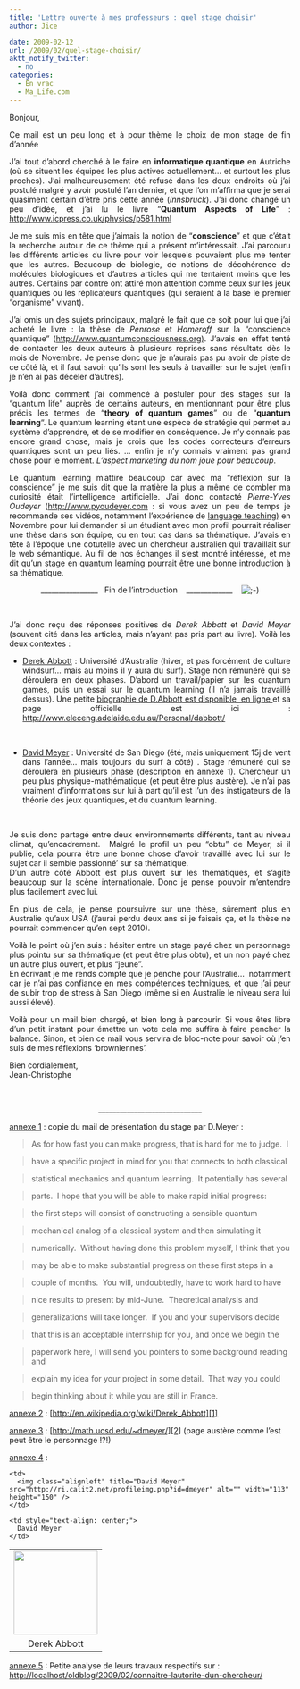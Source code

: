 ```yaml
---
title: 'Lettre ouverte à mes professeurs : quel stage choisir'
author: Jice

date: 2009-02-12
url: /2009/02/quel-stage-choisir/
aktt_notify_twitter:
  - no
categories:
  - En vrac
  - Ma_Life.com
---
```

<p style="text-align: justify;">
  Bonjour,
</p>

<p style="text-align: justify;">
  Ce mail est un peu long et à pour thème le choix de mon stage de fin d&#8217;année<!--more-->
</p>

<p style="text-align: justify;">
  J&#8217;ai tout d&#8217;abord cherché à le faire en <strong>informatique quantique</strong> en Autriche (où se situent les équipes les plus actives actuellement&#8230; et surtout les plus proches). J&#8217;ai malheureusement été refusé dans les deux endroits où j&#8217;ai postulé malgré y avoir postulé l&#8217;an dernier, et que l&#8217;on m&#8217;affirma que je serai quasiment certain d&#8217;être pris cette année (<em>Innsbruck</em>). J&#8217;ai donc changé un peu d&#8217;idée, et j&#8217;ai lu le livre &#8220;<strong>Quantum Aspects of Life</strong>&#8221; : <a title="Quantum aspects of Life" href="http://www.icpress.co.uk/physics/p581.html" target="_blank">http://www.icpress.co.uk/physics/p581.html</a>
</p>

<p style="text-align: justify;">
  Je me suis mis en tête que j&#8217;aimais la notion de &#8220;<strong>conscience</strong>&#8221; et que c&#8217;était la recherche autour de ce thème qui a présent m&#8217;intéressait. J&#8217;ai parcouru les différents articles du livre pour voir lesquels pouvaient plus me tenter que les autres. Beaucoup de biologie, de notions de décohérence de molécules biologiques et d&#8217;autres articles qui me tentaient moins que les autres. Certains par contre ont attiré mon attention comme ceux sur les jeux quantiques ou les réplicateurs quantiques (qui seraient à la base le premier &#8220;organisme&#8221; vivant).
</p>

<p style="text-align: justify;">
  J&#8217;ai omis un des sujets principaux, malgré le fait que ce soit pour lui que j&#8217;ai acheté le livre : la thèse de <em>Penrose </em>et <em>Hameroff </em>sur la &#8220;conscience quantique&#8221; (<a title="Quantum Consciousness" href="http://www.quantumconsciousness.org)" target="_blank">http://www.quantumconsciousness.org)</a>. J&#8217;avais en effet tenté de contacter les deux auteurs à plusieurs reprises sans résultats dès le mois de Novembre. Je pense donc que je n&#8217;aurais pas pu avoir de piste de ce côté là, et il faut savoir qu&#8217;ils sont les seuls à travailler sur le sujet (enfin je n&#8217;en ai pas déceler d&#8217;autres).
</p>

<p style="text-align: justify;">
  Voilà donc comment j&#8217;ai commencé à postuler pour des stages sur la &#8220;quantum life&#8221; auprès de certains auteurs, en mentionnant pour être plus précis les termes de &#8220;<strong>theory of quantum games</strong>&#8221; ou de &#8220;<strong>quantum learning</strong>&#8220;. Le quantum learning étant une espèce de stratégie qui permet au système d&#8217;apprendre, et de se modifier en conséquence. Je n&#8217;y connais pas encore grand chose, mais je crois que les codes correcteurs d&#8217;erreurs quantiques sont un peu liés. &#8230; enfin je n&#8217;y connais vraiment pas grand chose pour le moment. <em>L&#8217;aspect marketing du nom joue pour beaucoup</em>.
</p>

<p style="text-align: justify;">
  Le quantum learning m&#8217;attire beaucoup car avec ma &#8220;réflexion sur la conscience&#8221; je me suis dit que la matière la plus a même de combler ma curiosité était l&#8217;intelligence artificielle. J&#8217;ai donc contacté <em>Pierre-Yves Oudeyer</em> (<a title="Pierre-Yves Oudeyer" href="http://www.pyoudeyer.com">http://www.pyoudeyer.com</a> : si vous avez un peu de temps je recommande ses vidéos, notamment l&#8217;expérience de <a title="Langage teaching to Aibo" href="http://www.pyoudeyer.com/languageAcquisition.htm">language teaching)</a> en Novembre pour lui demander si un étudiant avec mon profil pourrait réaliser une thèse dans son équipe, ou en tout cas dans sa thématique. J&#8217;avais en tête à l&#8217;époque une cotutelle avec un chercheur australien qui travaillait sur le web sémantique. Au fil de nos échanges il s&#8217;est montré intéressé, et me dit qu&#8217;un stage en quantum learning pourrait être une bonne introduction à sa thématique.
</p>

<p style="text-align: center;">
  ________________   Fin de l&#8217;introduction    _____________    <img src="http://localhost/oldblog/wp-includes/images/smilies/icon_wink.gif" alt=";-)" class="wp-smiley" />
</p>

<p style="text-align: justify;">
  <br class="spacer_" />
</p>

<p style="text-align: justify;">
  J&#8217;ai donc reçu des réponses positives de <em>Derek Abbott</em> et <em>David Meyer</em> (souvent cité dans les articles, mais n&#8217;ayant pas pris part au livre). Voilà les deux contextes :
</p>

<ul style="text-align: justify;">
  <li>
    <span style="text-decoration: underline;">Derek Abbott</span> : Université d&#8217;Australie (hiver, et pas forcément de culture windsurf&#8230; mais au moins il y aura du surf). Stage non rémunéré qui se déroulera en deux phases. D&#8217;abord un travail/papier sur les quantum games, puis un essai sur le quantum learning (il n&#8217;a jamais travaillé dessus). Une petite <a title="Short biography of D Abbott" href="http://www.lboro.ac.uk/departments/ph/events/Seminar%20abstracts/Abbott.html">biographie de D.Abbott est disponible  en ligne </a>et sa page officielle est ici : <a title="Official website of D Abbott" href="http://www.eleceng.adelaide.edu.au/Personal/dabbott/">http://www.eleceng.adelaide.edu.au/Personal/dabbott/</a>
  </li>
</ul>

<p style="text-align: justify;">
  <br class="spacer_" />
</p>

<ul style="text-align: justify;">
  <li>
    <span style="text-decoration: underline;">David Meyer</span> : Université de San Diego (été, mais uniquement 15j de vent dans l&#8217;année&#8230; mais toujours du surf à côté) . Stage rémunéré qui se déroulera en plusieurs phase (description en annexe 1). Chercheur un peu plus physique-mathématique (et peut être plus austère). Je n&#8217;ai pas vraiment d&#8217;informations sur lui à part qu&#8217;il est l&#8217;un des instigateurs de la théorie des jeux quantiques, et du quantum learning. <a title="Picture of David Meyer" href="https://engineering.purdue.edu/ECE/HomepageFeatures/ProfessorDavidMeyerandProfessorCordeliaBrowntorecei/meyer_news.jpg"></a>
  </li>
</ul>

<p style="text-align: justify;">
  <br class="spacer_" />
</p>

<p style="text-align: justify;">
  Je suis donc partagé entre deux environnements différents, tant au niveau climat, qu&#8217;encadrement.  Malgré le profil un peu &#8220;obtu&#8221; de Meyer, si il publie, cela pourra être une bonne chose d&#8217;avoir travaillé avec lui sur le sujet car il semble passionné&#8217; sur sa thématique.<br /> D&#8217;un autre côté Abbott est plus ouvert sur les thématiques, et s&#8217;agite beaucoup sur la scène internationale. Donc je pense pouvoir m&#8217;entendre plus facilement avec lui.
</p>

<p style="text-align: justify;">
  En plus de cela, je pense poursuivre sur une thèse, sûrement plus en Australie qu&#8217;aux USA (j&#8217;aurai perdu deux ans si je faisais ça, et la thèse ne pourrait commencer qu&#8217;en sept 2010).
</p>

<p style="text-align: justify;">
  Voilà le point où j&#8217;en suis : hésiter entre un stage payé chez un personnage plus pointu sur sa thématique (et peut être plus obtu), et un non payé chez un autre plus ouvert, et plus &#8220;jeune&#8221;.<br /> En écrivant je me rends compte que je penche pour l&#8217;Australie&#8230;  notamment car je n&#8217;ai pas confiance en mes compétences techniques, et que j&#8217;ai peur de subir trop de stress à San Diego (même si en Australie le niveau sera lui aussi élevé).
</p>

<p style="text-align: justify;">
  Voilà pour un mail bien chargé, et bien long à parcourir. Si vous êtes libre d&#8217;un petit instant pour émettre un vote cela me suffira à faire pencher la balance. Sinon, et bien ce mail vous servira de bloc-note pour savoir où j&#8217;en suis de mes réflexions &#8216;browniennes&#8217;.
</p>

<p style="text-align: justify;">
  Bien cordialement,<br /> Jean-Christophe
</p>

<br class="spacer_" />

<p style="text-align: center;">
  _____________________________
</p>

<span style="text-decoration: underline;">annexe 1</span> : copie du mail de présentation du stage par D.Meyer :

> As for how fast you can make progress, that is hard for me to judge.  I 
   
> have a specific project in mind for you that connects to both classical 
   
> statistical mechanics and quantum learning.  It potentially has several 
   
> parts.  I hope that you will be able to make rapid initial progress: 
   
> the first steps will consist of constructing a sensible quantum 
   
> mechanical analog of a classical system and then simulating it 
   
> numerically.  Without having done this problem myself, I think that you 
   
> may be able to make substantial progress on these first steps in a 
   
> couple of months.  You will, undoubtedly, have to work hard to have 
   
> nice results to present by mid-June.  Theoretical analysis and 
   
> generalizations will take longer.  If you and your supervisors decide 
   
> that this is an acceptable internship for you, and once we begin the 
   
> paperwork here, I will send you pointers to some background reading and 
   
> explain my idea for your project in some detail.  That way you could 
   
> begin thinking about it while you are still in France.

<span style="text-decoration: underline;">annexe 2</span> : [http://en.wikipedia.org/wiki/Derek_Abbott][1]
   
<span style="text-decoration: underline;">annexe 3</span> : [http://math.ucsd.edu/~dmeyer/][2] (page austère comme l&#8217;est peut être le personnage !?!)

<span style="text-decoration: underline;">annexe 4</span> :

<table border="0" cellpadding="5" align="center">
  <tr>
    <td>
      <img class="alignleft" title="Derek Abbott" src="http://www.eleceng.adelaide.edu.au/Personal/dabbott/dabbott.jpg" alt="" width="150" height="150" />
    </td>
    
    <td>
      <img class="alignleft" title="David Meyer" src="http://ri.calit2.net/profileimg.php?id=dmeyer" alt="" width="113" height="150" />
    </td>
  </tr>
  
  <tr>
    <td style="text-align: center;">
      Derek Abbott
    </td>
    
    <td style="text-align: center;">
      David Meyer
    </td>
  </tr>
</table>

<span style="text-decoration: underline;">annexe 5</span> : Petite analyse de leurs travaux respectifs sur :  <a title="Connaitre la célébrité d'un chercheur" href="http://localhost/oldblog/2009/02/connaitre-lautorite-dun-chercheur/" target="_blank">http://localhost/oldblog/2009/02/connaitre-lautorite-dun-chercheur/</a><br class="spacer_" />

 [1]: http://en.wikipedia.org/wiki/Derek_Abbott "Page Wiki de D Abbott"
 [2]: http://math.ucsd.edu/~dmeyer/ "Official website of D Meyer"